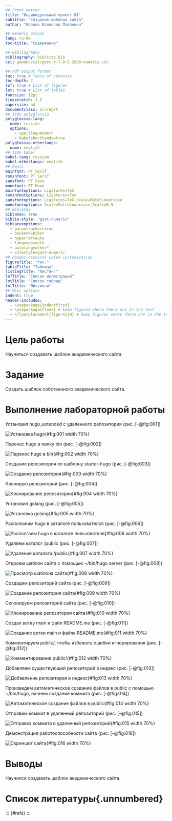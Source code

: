 ```yaml
---
## Front matter
title: "Индивидуальный проект №1"
subtitle: "Создание шаблона сайта"
author: "Козлов Всеволод Павлович"

## Generic otions
lang: ru-RU
toc-title: "Содержание"

## Bibliography
bibliography: bib/cite.bib
csl: pandoc/csl/gost-r-7-0-5-2008-numeric.csl

## Pdf output format
toc: true # Table of contents
toc-depth: 2
lof: true # List of figures
lot: true # List of tables
fontsize: 12pt
linestretch: 1.5
papersize: a4
documentclass: scrreprt
## I18n polyglossia
polyglossia-lang:
  name: russian
  options:
	- spelling=modern
	- babelshorthands=true
polyglossia-otherlangs:
  name: english
## I18n babel
babel-lang: russian
babel-otherlangs: english
## Fonts
mainfont: PT Serif
romanfont: PT Serif
sansfont: PT Sans
monofont: PT Mono
mainfontoptions: Ligatures=TeX
romanfontoptions: Ligatures=TeX
sansfontoptions: Ligatures=TeX,Scale=MatchLowercase
monofontoptions: Scale=MatchLowercase,Scale=0.9
## Biblatex
biblatex: true
biblio-style: "gost-numeric"
biblatexoptions:
  - parentracker=true
  - backend=biber
  - hyperref=auto
  - language=auto
  - autolang=other*
  - citestyle=gost-numeric
## Pandoc-crossref LaTeX customization
figureTitle: "Рис."
tableTitle: "Таблица"
listingTitle: "Листинг"
lofTitle: "Список иллюстраций"
lotTitle: "Список таблиц"
lolTitle: "Листинги"
## Misc options
indent: true
header-includes:
  - \usepackage{indentfirst}
  - \usepackage{float} # keep figures where there are in the text
  - \floatplacement{figure}{H} # keep figures where there are in the text
---
```


# Цель работы

Научиться создавать шаблон академического сайта.

# Задание

Создать шаблон собственного академического сайта.

# Выполнение лабораторной работы

Установил hugo_extended с удаленного репозитория (рис. [-@fig:001])

![Установка hugo](image/tar_d.png){#fig:001 width 70%}

Перенес hugo в папку bin (рис. [-@fig:002])

![Перенос hugo в bin](image/bin.png){#fig:002 width 70%}

Создание репозитория по шаблону starter-hugo (рис. [-@fig:003])

![Создание репозитория](image/rep_cr.png){#fig:003 width 70%}

Клонирую репозиторий (рис. [-@fig:004])

![Клонирование репозитория](image/4clone.png){#fig:004 width 70%}

Установил golang (рис. [-@fig:005])

![Установка golang](image/5gol.png){#fig:005 width 70%}

Расположим hugo в каталоге пользователся (рис. [-@fig:006])

![Располгаем hugo в каталоге пользователя](image/6user.png){#fig:006 width 70%}

Удаляем каталог /public (рис. [-@fig:007])

![Удаление каталога /public](image/7del.png){#fig:007 width 70%}

Откроем шаблон сайта с помощью ~/bin/hugo server (рис. [-@fig:008])

![Просмотр шаблона сайта](image/8server.png){#fig:008 width 70%}

Создадим репозиторий сайта (рис. [-@fig:009])

![Создание репозитория сайта](image/9repnew.png){#fig:009 width 70%}

Склонируем репозиторий сайта (рис. [-@fig:010])

![Клонирование репозитория сайта](image/10clone.png){#fig:010 width 70%}

Создал ветку main и файл README.me (рис. [-@fig:011])

![Сохдание ветки main и файла README.me](image/11_main_read.png){#fig:011 width 70%}

Комментируем public/, чтобы избежать ошибки игнорирования (рис. [-@fig:012])

![Комментирование public/](image/12comment.png){#fig:012 width 70%}

Добавляем существующий репозиторий в индекс (рис. [-@fig:013])

![Добавление репозитория в индекс](image/13_public.png){#fig:013 width 70%}

Произведем автоматическое создание файлов в public с помощью ~/bin/hugo, начнем создание коммита (рис. [-@fig:014])

![Автоматическое создание файлов в public](image/14commit.png){#fig:014 width 70%}

Отправим коммит в удаленный репозиторий (рис. [-@fig:015])

![Отправка коммита в удаленный репозиторий](image/15push.png){#fig:015 width 70%}

Демонстрация работоспособности сайта (рис. [-@fig:016])

![Скриншот сайта](image/16dem.png){#fig:016 width 70%}

# Выводы

Научился создавать шаблон академического сайта.

# Список литературы{.unnumbered}

::: {#refs}
:::
